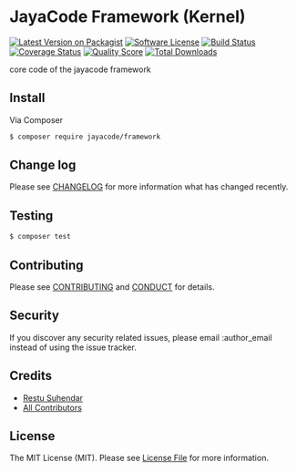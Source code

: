 # JayaCode Framework (Kernel)

[![Latest Version on Packagist][ico-version]][link-packagist]
[![Software License][ico-license]](LICENSE.md)
[![Build Status][ico-travis]][link-travis]
[![Coverage Status][ico-scrutinizer]][link-scrutinizer]
[![Quality Score][ico-code-quality]][link-code-quality]
[![Total Downloads][ico-downloads]][link-downloads]

core code of the jayacode framework

## Install

Via Composer

``` bash
$ composer require jayacode/framework
```

## Change log

Please see [CHANGELOG](CHANGELOG.md) for more information what has changed recently.

## Testing

``` bash
$ composer test
```

## Contributing

Please see [CONTRIBUTING](CONTRIBUTING.md) and [CONDUCT](CONDUCT.md) for details.

## Security

If you discover any security related issues, please email :author_email instead of using the issue tracker.

## Credits

- [Restu Suhendar][link-author]
- [All Contributors][link-contributors]

## License

The MIT License (MIT). Please see [License File](LICENSE.md) for more information.

[ico-version]: https://img.shields.io/packagist/v/jayacode/framework.svg?style=flat-square
[ico-license]: https://img.shields.io/badge/license-MIT-brightgreen.svg?style=flat-square
[ico-travis]: https://img.shields.io/travis/jayacode/framework/master.svg?style=flat-square
[ico-scrutinizer]: https://img.shields.io/scrutinizer/coverage/g/jayacode/framework.svg?style=flat-square
[ico-code-quality]: https://img.shields.io/scrutinizer/g/jayacode/framework.svg?style=flat-square
[ico-downloads]: https://img.shields.io/packagist/dt/jayacode/framework.svg?style=flat-square

[link-packagist]: https://packagist.org/packages/jayacode/framework
[link-travis]: https://travis-ci.org/jayacode/framework
[link-scrutinizer]: https://scrutinizer-ci.com/g/jayacode/framework/code-structure
[link-code-quality]: https://scrutinizer-ci.com/g/jayacode/framework
[link-downloads]: https://packagist.org/packages/jayacode/framework
[link-author]: https://github.com/jayacode
[link-contributors]: ../../contributors
